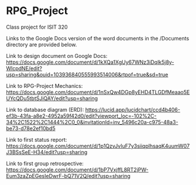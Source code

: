 # RPG_Project
Class project for ISIT 320

Links to the Google Docs version of the word documents in the /Documents directory are provided below.

Link to design document on Google Docs: https://docs.google.com/document/d/1kXQa1XgUy67WNz3iDqlk5j8y-WlcpdNE/edit?usp=sharing&ouid=103936840555993514006&rtpof=true&sd=true

Link to RPG-Project Mechanics: https://docs.google.com/document/d/1nSxQw4DGp8yEHD4TLGDfMeaao5EUYcQDu5tbtSJiQAY/edit?usp=sharing

Link to database diagram (ERD): https://lucid.app/lucidchart/ccd4b406-ef3b-43fa-a8e2-4952a59f42d0/edit?viewport_loc=-102%2C-34%2C1522%2C1444%2C0_0&invitationId=inv_5496c20a-c975-48a3-be73-d78e2ef10bd5

Link to first status report: https://docs.google.com/document/d/1p1QzvJvIuF7y3siiqplhsaqK4uumW07J3BSsSeE-H34/edit?usp=sharing

Link to first group retrospective: https://docs.google.com/document/d/1bP7VxjffL8RT2jPW-Eum3zaZpEGesIeDwrF-bQ71V2Q/edit?usp=sharing
